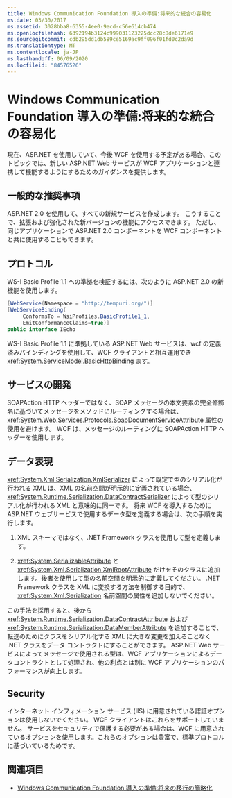 ```yaml
---
title: Windows Communication Foundation 導入の準備:将来的な統合の容易化
ms.date: 03/30/2017
ms.assetid: 3028bba8-6355-4ee0-9ecd-c56e614cb474
ms.openlocfilehash: 6392194b3124c999031123225dcc28c8de6171e9
ms.sourcegitcommit: cdb295dd1db589ce5169ac9ff096f01fd0c2da9d
ms.translationtype: MT
ms.contentlocale: ja-JP
ms.lasthandoff: 06/09/2020
ms.locfileid: "84576526"
---
```

# <a name="anticipating-adopting-the-windows-communication-foundation-easing-future-integration"></a>Windows Communication Foundation 導入の準備:将来的な統合の容易化
現在、ASP.NET を使用していて、今後 WCF を使用する予定がある場合、このトピックでは、新しい ASP.NET Web サービスが WCF アプリケーションと連携して機能するようにするためのガイダンスを提供します。  
  
## <a name="general-recommendations"></a>一般的な推奨事項  
 ASP.NET 2.0 を使用して、すべての新規サービスを作成します。 こうすることで、拡張および強化された新バージョンの機能にアクセスできます。 ただし、同じアプリケーションで ASP.NET 2.0 コンポーネントを WCF コンポーネントと共に使用することもできます。  
  
## <a name="protocols"></a>プロトコル  
 WS-I Basic Profile 1.1 への準拠を検証するには、次のように ASP.NET 2.0 の新機能を使用します。  
  
```csharp  
[WebService(Namespace = "http://tempuri.org/")]  
[WebServiceBinding(  
     ConformsTo = WsiProfiles.BasicProfile1_1,  
     EmitConformanceClaims=true)]  
public interface IEcho  
```  
  
 WS-I Basic Profile 1.1 に準拠している ASP.NET Web サービスは、wcf の定義済みバインディングを使用して、WCF クライアントと相互運用でき <xref:System.ServiceModel.BasicHttpBinding> ます。  
  
## <a name="service-development"></a>サービスの開発  
 SOAPAction HTTP ヘッダーではなく、SOAP メッセージの本文要素の完全修飾名に基づいてメッセージをメソッドにルーティングする場合は、<xref:System.Web.Services.Protocols.SoapDocumentServiceAttribute> 属性の使用を避けます。 WCF は、メッセージのルーティングに SOAPAction HTTP ヘッダーを使用します。  
  
## <a name="data-representation"></a>データ表現  
 <xref:System.Xml.Serialization.XmlSerializer> によって既定で型のシリアル化が行われる XML は、XML の名前空間が明示的に定義されている場合、<xref:System.Runtime.Serialization.DataContractSerializer> によって型のシリアル化が行われる XML と意味的に同一です。 将来 WCF を導入するために ASP.NET ウェブサービスで使用するデータ型を定義する場合は、次の手順を実行します。  
  
1. XML スキーマではなく、.NET Framework クラスを使用して型を定義します。  
  
2. <xref:System.SerializableAttribute> と <xref:System.Xml.Serialization.XmlRootAttribute> だけをそのクラスに追加します。後者を使用して型の名前空間を明示的に定義してください。 .NET Framework クラスを XML に変換する方法を制御する目的で、<xref:System.Xml.Serialization> 名前空間の属性を追加しないでください。  
  
 この手法を採用すると、後から <xref:System.Runtime.Serialization.DataContractAttribute> および <xref:System.Runtime.Serialization.DataMemberAttribute> を追加することで、転送のためにクラスをシリアル化する XML に大きな変更を加えることなく .NET クラスをデータ コントラクトにすることができます。 ASP.NET Web サービスによってメッセージで使用される型は、WCF アプリケーションによるデータコントラクトとして処理され、他の利点とは別に WCF アプリケーションのパフォーマンスが向上します。  
  
## <a name="security"></a>Security  
 インターネット インフォメーション サービス (IIS) に用意されている認証オプションは使用しないでください。 WCF クライアントはこれらをサポートしていません。 サービスをセキュリティで保護する必要がある場合は、WCF に用意されているオプションを使用します。これらのオプションは豊富で、標準プロトコルに基づいているためです。  
  
## <a name="see-also"></a>関連項目

- [Windows Communication Foundation 導入の準備:将来の移行の簡略化](anticipating-adopting-wcf-migration.md)

